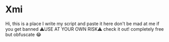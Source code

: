 # Xmi
Hi, this is a place I write my script and paste it here don't be mad at me if you get banned ⚠️USE AT YOUR OWN RISK⚠️
check it out! 
completely free but obfuscate 😂

